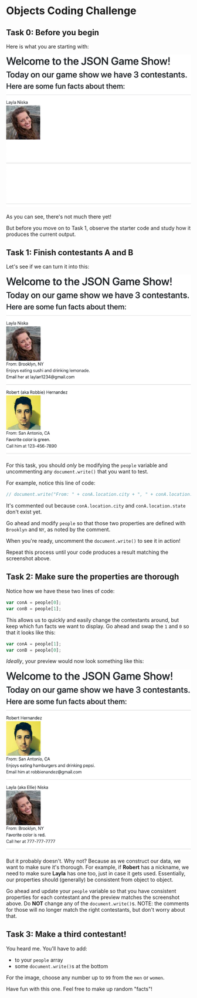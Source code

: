 # Objects Coding Challenge

## Task 0: Before you begin

Here is what you are starting with:

<img src="img/objects-cc-00.png">

As you can see, there's not much there yet!

But before you move on to Task 1, observe the starter code and study how it produces the current output.

## Task 1: Finish contestants A and B

Let's see if we can turn it into this:

<img src="img/objects-cc-01.png">

For this task, you should _only_ be modifying the `people` variable and uncommenting any `document.write()` that you want to test. 

For example, notice this line of code:

```js
// document.write("From: " + conA.location.city + ", " + conA.location.state); // From: Brooklyn, NY
```

It's commented out because `conA.location.city` and `conA.location.state` don't exist yet.

Go ahead and modify `people` so that those two properties are defined with `Brooklyn` and `NY`, as noted by the comment.

When you're ready, uncomment the `document.write()` to see it in action!

Repeat this process until your code produces a result matching the screenshot above.

## Task 2: Make sure the properties are thorough

Notice how we have these two lines of code:

```js
var conA = people[0];
var conB = people[1];
```

This allows us to quickly and easily change the contestants around, but keep which fun facts we want to display. Go ahead and swap the `1` and `0` so that it looks like this:

```js
var conA = people[1];
var conB = people[0];
```

_Ideally_, your preview would now look something like this:

<img src="img/objects-cc-02.png">

But it probably doesn't. Why not? Because as we construct our data, we want to make sure it's thorough. For example, if **Robert** has a nickname, we need to make sure **Layla** has one too, just in case it gets used. Essentially, our properties should (generally) be consistent from object to object.

Go ahead and update your `people` variable so that you have consistent properties for each contestant and the preview matches the screenshot above. Do **NOT** change any of the `document.write()`s. NOTE: the comments for those will no longer match the right contestants, but don't worry about that.

## Task 3: Make a third contestant!

You heard me. You'll have to add:
* to your `people` array
* some `document.write()`s at the bottom

For the image, choose any number up to `99` from the `men` or `women`.

Have fun with this one. Feel free to make up random "facts"!